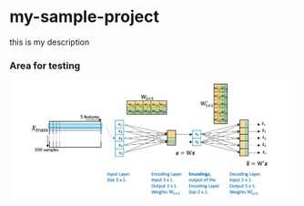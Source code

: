 # my-sample-project
this is my description 

### Area for testing

![images](img/1_KhtGPm8IBLmOECbMnT20Nw.png)
